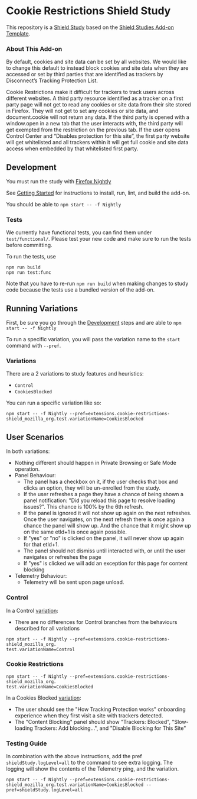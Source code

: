 # Cookie Restrictions Shield Study

This repository is a [Shield Study](https://wiki.mozilla.org/Firefox/Shield/Shield_Studies) based on the [Shield Studies Add-on Template](https://github.com/mozilla/shield-studies-addon-template). 

### About This Add-on

By default, cookies and site data can be set by all websites.  We would like to change this default to instead block cookies and site data when they are accessed or set by third parties that are identified as trackers by Disconnect’s Tracking Protection List.

Cookie Restrictions make it difficult for trackers to track users across different websites.  A third party resource identified as a tracker on a first party page will not get to read any cookies or site data from their site stored in Firefox.  They will not get to set any cookies or site data, and document.cookie will not return any data.  If the third party is opened with a window.open in a new tab that the user interacts with, the third party will get exempted from the restriction on the previous tab.  If the user opens Control Center and “Disables protection for this site”, the first party website will get whitelisted and all trackers within it will get full cookie and site data access when embedded by that whitelisted first party.

## Development

You must run the study with [Firefox
Nightly](https://www.mozilla.org/en-US/firefox/channel/desktop/#nightly)

See [Getting
Started](https://github.com/mozilla/CookieRestrictionsShield/blob/master/docs/DEV.md#getting-started) for instructions to install, run, lint, and build the add-on.

You should be able to `npm start -- -f Nightly`

### Tests

We currently have functional tests, you can find them under `test/functional/`.
Please test your new code and make sure to run the tests before committing.

To run the tests, use

```shell
npm run build
npm run test:func
```

Note that you have to re-run `npm run build` when making changes to study code because the tests use a bundled version of the add-on.

## Running Variations

First, be sure you go through the [Development](#Development) steps and are able
to `npm start -- -f Nightly`

To run a specific variation, you will pass the variation name to the `start`
command with `--pref`.

### Variations

There are a 2 variations to study features and heuristics:

  * `Control`
  * `CookiesBlocked`

You can run a specific variation like so:

```
npm start -- -f Nightly --pref=extensions.cookie-restrictions-shield_mozilla_org.test.variationName=CookiesBlocked
```

## User Scenarios

In both variations:

* Nothing different should happen in Private Browsing or Safe Mode operation.
* Panel Behaviour:
  * The panel has a checkbox on it, if the user checks that box and clicks an option, 
    they will be un-enrolled from the study.
  * If the user refreshes a page they have a chance of being shown
    a panel notification: "Did you reload this page to resolve loading issues?". This chance is 100% by the 6th refresh.
  * If the panel is ignored it will not show up again on the next refreshes. Once the user
    navigates, on the next refresh there is once again a chance the panel will show up. And the
    chance that it might show up on the same etld+1 is once again possible.
  * If "yes" or "no" is clicked on the panel, it will never show up again for that etld+1.
  * The panel should not dismiss until interacted with, or until the user navigates or refreshes
    the page
  * If "yes" is clicked we will add an exception for this page for content blocking
* Telemetry Behaviour:
  * Telemetry will be sent upon page unload.


### Control
In a Control [variation](#variations):

  * There are no differences for Control branches from the behaviours described for all variations

```
npm start -- -f Nightly --pref=extensions.cookie-restrictions-shield_mozilla_org.
test.variationName=Control
```

### Cookie Restrictions

```
npm start -- -f Nightly --pref=extensions.cookie-restrictions-shield_mozilla_org.
test.variationName=CookiesBlocked
```

In a Cookies Blocked [variation](#variations):

* The user should see the "How Tracking Protection works" onboarding experience
  when they first visit a site with trackers detected.
* The "Content Blocking" panel should show "Trackers: Blocked",
  "Slow-loading Trackers: Add blocking...", and "Disable Blocking for This
  Site"
  

### Testing Guide

In combination with the above instructions, add the pref `shieldStudy.logLevel=all` to the command to see extra logging. The logging will show the contents of the Telemetry ping, and the variation.

```
npm start -- -f Nightly --pref=extensions.cookie-restrictions-shield_mozilla_org.test.variationName=CookiesBlocked --pref=shieldStudy.logLevel=all
```
